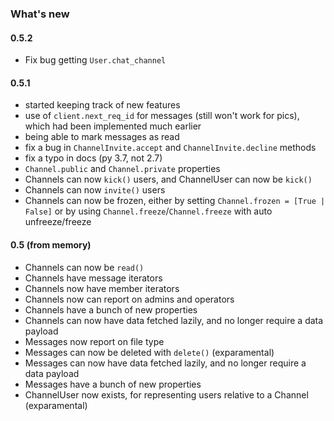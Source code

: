 ### What's new

#### 0.5.2
- Fix bug getting `User.chat_channel`

#### 0.5.1
- started keeping track of new features
- use of `client.next_req_id` for messages (still won't work for pics), which had been implemented much earlier
- being able to mark messages as read
- fix a bug in `ChannelInvite.accept` and `ChannelInvite.decline` methods
- fix a typo in docs (py 3.7, not 2.7)
- `Channel.public` and `Channel.private` properties
- Channels can now `kick()` users, and ChannelUser can now be `kick()`
- Channels can now `invite()` users
- Channels can now be frozen, either by setting `Channel.frozen = [True | False]` or by using `Channel.freeze`/`Channel.freeze` with auto unfreeze/freeze

#### 0.5 (from memory)
- Channels can now be `read()`
- Channels have message iterators
- Channels now have member iterators
- Channels now can report on admins and operators
- Channels have a bunch of new properties
- Channels can now have data fetched lazily, and no longer require a data payload
- Messages now report on file type
- Messages can now be deleted with `delete()` (exparamental)
- Messages can now have data fetched lazily, and no longer require a data payload
- Messages have a bunch of new properties
- ChannelUser now exists, for representing users relative to a Channel (exparamental)
